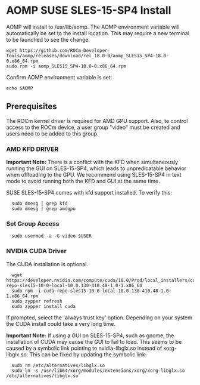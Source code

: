# AOMP SUSE SLES-15-SP4 Install 
AOMP will install to /usr/lib/aomp. The AOMP environment variable will automatically be set to the install location. This may require a new terminal to be launched to see the change.
```
wget https://github.com/ROCm-Developer-Tools/aomp/releases/download/rel_18.0-0/aomp_SLES15_SP4-18.0-0.x86_64.rpm
sudo rpm -i aomp_SLES15_SP4-18.0-0.x86_64.rpm
```
Confirm AOMP environment variable is set:
```
echo $AOMP
```

## Prerequisites
The ROCm kernel driver is required for AMD GPU support.
Also, to control access to the ROCm device, a user group "video" must be created and users need to be added to this group.

### AMD KFD DRIVER
<b>Important Note:</b>
There is a conflict with the KFD when simultaneously running the GUI on SLES-15-SP4, which leads to unpredicatable behavior when offloading to the GPU. We recommend using SLES-15-SP4 in text mode to avoid running both the KFD and GUI at the same time.

SUSE SLES-15-SP4 comes with kfd support installed. To verify this:
```
  sudo dmesg | grep kfd
  sudo dmesg | grep amdgpu
```

### Set Group Access
```
  sudo usermod -a -G video $USER
```

### NVIDIA CUDA Driver
The CUDA installation is optional.
```
  wget https://developer.nvidia.com/compute/cuda/10.0/Prod/local_installers/cuda-repo-sles15-10-0-local-10.0.130-410.48-1.0-1.x86_64
  sudo rpm -i cuda-repo-sles15-10-0-local-10.0.130-410.48-1.0-1.x86_64.rpm
  sudo zypper refresh
  sudo zypper install cuda
```
If prompted, select the 'always trust key' option. Depending on your system the CUDA install could take a very long time.

<b>Important Note:</b>
If using a GUI on SLES-15-SP4, such as gnome, the installation of CUDA may cause the GUI to fail to load. This seems to be caused by a symbolic link pointing to nvidia-libglx.so instead of xorg-libglx.so. This can be fixed by updating the symbolic link:
```
  sudo rm /etc/alternatives/libglx.so
  sudo ln -s /usr/lib64/xorg/modules/extensions/xorg/xorg-libglx.so /etc/alternatives/libglx.so
```

